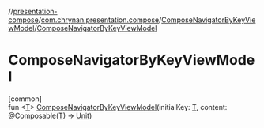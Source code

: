 //[presentation-compose](../../../index.md)/[com.chrynan.presentation.compose](../index.md)/[ComposeNavigatorByKeyViewModel](index.md)/[ComposeNavigatorByKeyViewModel](-compose-navigator-by-key-view-model.md)

# ComposeNavigatorByKeyViewModel

[common]\
fun &lt;[T](index.md)&gt; [ComposeNavigatorByKeyViewModel](-compose-navigator-by-key-view-model.md)(initialKey: [T](index.md), content: @Composable([T](index.md)) -&gt; [Unit](https://kotlinlang.org/api/latest/jvm/stdlib/kotlin/-unit/index.html))
